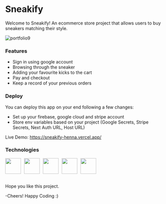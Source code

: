 <h1>Sneakify</h1>
Welcome to Sneakify! An ecommerce store project that allows users to buy sneakers matching their style. 


![portfolio9](https://user-images.githubusercontent.com/66684807/236599375-fa64c664-1f0a-42f9-8a8a-8aef34339445.png)

<h3>
Features
</h3>
<ul>
  <li> Sign in using google account</li>
  <li>Browsing through the sneaker </li>
  <li>Adding your favourite kicks to the cart</li>
  <li>Pay and checkout</li>
  <li>Keep a record of your previous orders</li>
</ul>

<h3>
Deploy
</h3>

You can deploy this app on your end following a few changes:
- Set up your firebase, google cloud and stripe account
- Store env variables based on your project (Google Secrets, Stripe Secrets, Next Auth URL, Host URL)

Live Demo: https://sneakify-henna.vercel.app/

<h3>Technologies</h3>
<div style="display: flex;">
  <img src="https://user-images.githubusercontent.com/66684807/236600822-08717d2a-ba3f-45ed-89f4-5f77d24e5721.png" width="50" style="margin-right: 10px;">
  <img src="https://user-images.githubusercontent.com/66684807/236600831-72c865f0-13a8-4947-83ae-f978a1740687.png" width="50" style="margin-right: 10px;">
  <img src="https://user-images.githubusercontent.com/66684807/236600844-92165635-8b8d-4899-8a12-290296cc1b75.png" width="50" style="margin-right: 10px;">
  <img src="https://user-images.githubusercontent.com/66684807/236600858-21a75cda-4115-4a88-b5fb-b11cae17b5f6.png" width="50" style="margin-right: 10px;">
  <img src="https://user-images.githubusercontent.com/66684807/236600862-4bed89e6-8e0d-47ce-9331-fb7f79007848.png" width="50">
</div>

<br>

Hope you like this project.
  
-Cheers! Happy Coding :)
